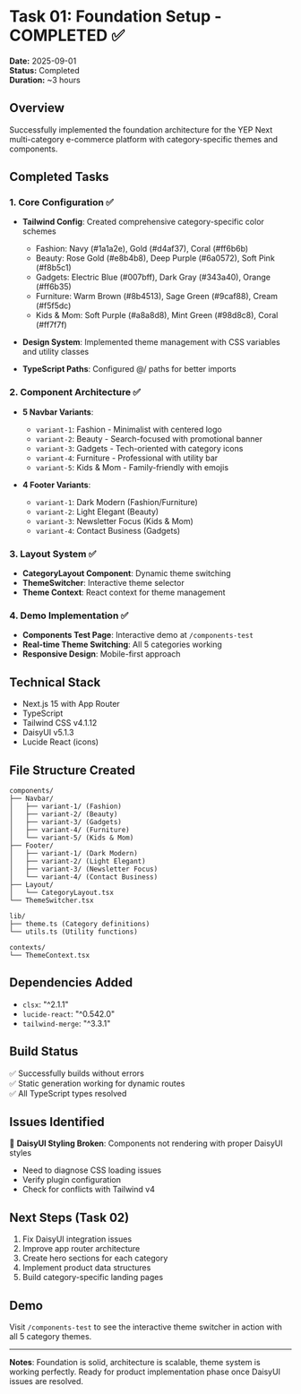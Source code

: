 # Task 01: Foundation Setup - COMPLETED ✅

**Date:** 2025-09-01  
**Status:** Completed  
**Duration:** ~3 hours  

## Overview
Successfully implemented the foundation architecture for the YEP Next multi-category e-commerce platform with category-specific themes and components.

## Completed Tasks

### 1. Core Configuration ✅
- **Tailwind Config**: Created comprehensive category-specific color schemes
  - Fashion: Navy (#1a1a2e), Gold (#d4af37), Coral (#ff6b6b)
  - Beauty: Rose Gold (#e8b4b8), Deep Purple (#6a0572), Soft Pink (#f8b5c1)
  - Gadgets: Electric Blue (#007bff), Dark Gray (#343a40), Orange (#ff6b35)
  - Furniture: Warm Brown (#8b4513), Sage Green (#9caf88), Cream (#f5f5dc)
  - Kids & Mom: Soft Purple (#a8a8d8), Mint Green (#98d8c8), Coral (#ff7f7f)

- **Design System**: Implemented theme management with CSS variables and utility classes
- **TypeScript Paths**: Configured @/ paths for better imports

### 2. Component Architecture ✅
- **5 Navbar Variants**:
  - `variant-1`: Fashion - Minimalist with centered logo
  - `variant-2`: Beauty - Search-focused with promotional banner
  - `variant-3`: Gadgets - Tech-oriented with category icons
  - `variant-4`: Furniture - Professional with utility bar
  - `variant-5`: Kids & Mom - Family-friendly with emojis

- **4 Footer Variants**:
  - `variant-1`: Dark Modern (Fashion/Furniture)
  - `variant-2`: Light Elegant (Beauty)
  - `variant-3`: Newsletter Focus (Kids & Mom)
  - `variant-4`: Contact Business (Gadgets)

### 3. Layout System ✅
- **CategoryLayout Component**: Dynamic theme switching
- **ThemeSwitcher**: Interactive theme selector
- **Theme Context**: React context for theme management

### 4. Demo Implementation ✅
- **Components Test Page**: Interactive demo at `/components-test`
- **Real-time Theme Switching**: All 5 categories working
- **Responsive Design**: Mobile-first approach

## Technical Stack
- Next.js 15 with App Router
- TypeScript
- Tailwind CSS v4.1.12
- DaisyUI v5.1.3
- Lucide React (icons)

## File Structure Created
```
components/
├── Navbar/
│   ├── variant-1/ (Fashion)
│   ├── variant-2/ (Beauty)
│   ├── variant-3/ (Gadgets)
│   ├── variant-4/ (Furniture)
│   └── variant-5/ (Kids & Mom)
├── Footer/
│   ├── variant-1/ (Dark Modern)
│   ├── variant-2/ (Light Elegant)
│   ├── variant-3/ (Newsletter Focus)
│   └── variant-4/ (Contact Business)
├── Layout/
│   └── CategoryLayout.tsx
└── ThemeSwitcher.tsx

lib/
├── theme.ts (Category definitions)
└── utils.ts (Utility functions)

contexts/
└── ThemeContext.tsx
```

## Dependencies Added
- `clsx`: "^2.1.1"
- `lucide-react`: "^0.542.0"
- `tailwind-merge`: "^3.3.1"

## Build Status
✅ Successfully builds without errors  
✅ Static generation working for dynamic routes  
✅ All TypeScript types resolved  

## Issues Identified
🚨 **DaisyUI Styling Broken**: Components not rendering with proper DaisyUI styles
- Need to diagnose CSS loading issues
- Verify plugin configuration
- Check for conflicts with Tailwind v4

## Next Steps (Task 02)
1. Fix DaisyUI integration issues
2. Improve app router architecture
3. Create hero sections for each category
4. Implement product data structures
5. Build category-specific landing pages

## Demo
Visit `/components-test` to see the interactive theme switcher in action with all 5 category themes.

---
**Notes**: Foundation is solid, architecture is scalable, theme system is working perfectly. Ready for product implementation phase once DaisyUI issues are resolved.